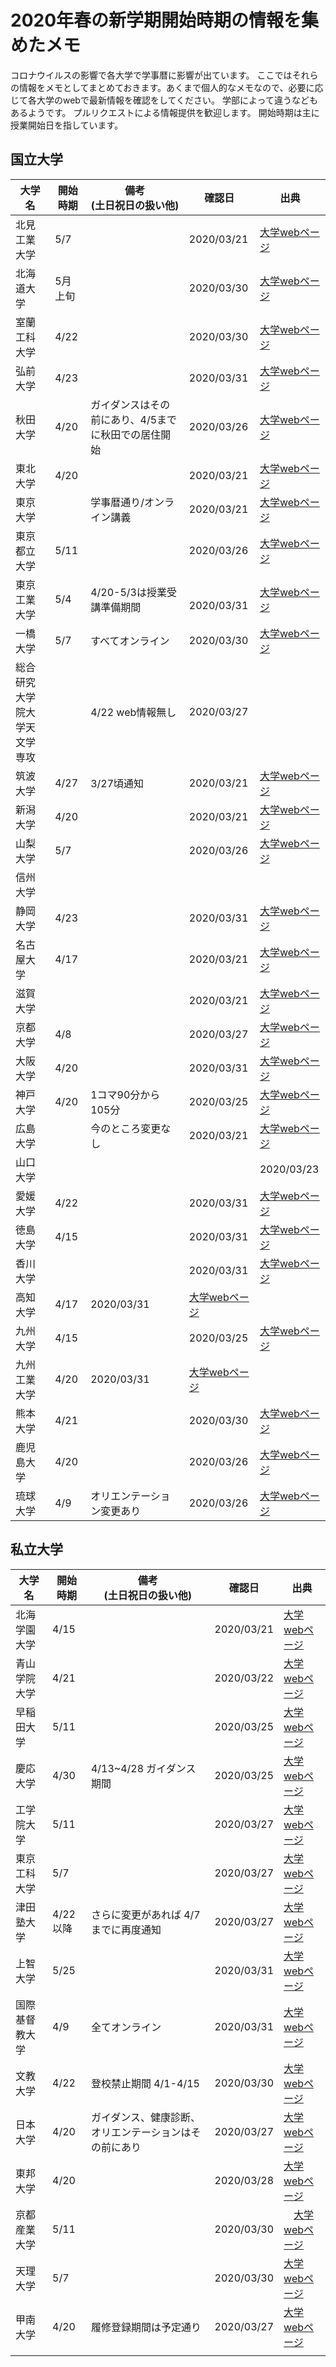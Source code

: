# 2020年春の新学期開始時期の情報を集めたメモ

コロナウイルスの影響で各大学で学事暦に影響が出ています。
ここではそれらの情報をメモとしてまとめておきます。あくまで個人的なメモなので、必要に応じて各大学のwebで最新情報を確認をしてください。
学部によって違うなどもあるようです。
プルリクエストによる情報提供を歓迎します。
開始時期は主に授業開始日を指しています。

## 国立大学

|大学名|開始時期|備考<br>(土日祝日の扱い他)|確認日|出典|
| ---- | ---- | ---- | ---- | ---- |
| 北見工業大学 | 5/7 |  | 2020/03/21 | [大学webページ](https://www.kitami-it.ac.jp/topics/40580/) |
| 北海道大学 | 5月上旬 | | 2020/03/30 | [大学webページ](http://sougou.academic.hokudai.ac.jp/info/guidance.html) |
| 室蘭工科大学 | 4/22 | | 2020/03/30 | [大学webページ](https://www.muroran-it.ac.jp/guidance/news/post-23965.html) | 
| 弘前大学  | 4/23 | | 2020/03/31 | [大学webページ](https://www.hirosaki-u.ac.jp/46721.html#13) |
| 秋田大学 | 4/20 | ガイダンスはその前にあり、4/5までに秋田での居住開始 | 2020/03/26 | [大学webページ](https://www.akita-u.ac.jp/honbu/info/in_corona05.html)|
| 東北大学 | 4/20 | | 2020/03/21 | [大学webページ](https://www.tohoku.ac.jp/japanese/2020/03/news20200317-06.html)|
| 東京大学 |  | 学事暦通り/オンライン講義 | 2020/03/21 | [大学webページ](https://www.u-tokyo.ac.jp/ja/about/president/COVID-19-message.html) |
| 東京都立大学 | 5/11 | | 2020/03/26 | [大学webページ](https://www.tmu.ac.jp/extra/download.html?d=assets/files/download/news/20200325_2.pdf) |
| 東京工業大学 | 5/4 | 4/20-5/3は授業受講準備期間 |　2020/03/31 | [大学webページ](https://www.titech.ac.jp/news/2020/046433.html) |
| 一橋大学 | 5/7 | すべてオンライン | 2020/03/30 | [大学webページ](http://www.hit-u.ac.jp/students_info/7382) |
| 総合研究大学院大学天文学専攻 | | 4/22 web情報無し | 2020/03/27 | | 
| 筑波大学 | 4/27 | 3/27頃通知 | 2020/03/21 | [大学webページ](http://www.tsukuba.ac.jp/campuslife/ceremony/entrance.html) |
| 新潟大学 | 4/20 | | 2020/03/21 | [大学webページ](https://www.niigata-u.ac.jp/news/2020/69210/) |
| 山梨大学 | 5/7 || 2020/03/26 | [大学webページ](https://www.yamanashi.ac.jp/25269) | 
| 信州大学 | | | | |
| 静岡大学 | 4/23 | | 2020/03/31 | [大学webページ](https://www.shizuoka.ac.jp/news/detail.html?CN=6322) |
| 名古屋大学 | 4/17 | | 2020/03/21 | [大学webページ](http://www.nagoya-u.ac.jp/academics/reminder/2020guidance/index.html) |
| 滋賀大学 |  |  | 2020/03/21 | [大学webページ](https://www.shiga-u.ac.jp/2020/) |
| 京都大学 | 4/8 | | 2020/03/27 | [大学webページ](http://www.kyoto-u.ac.jp/ja/education-campus/events_news/office/kyoiku-suishin-gakusei-shien/kyomu-kikaku/news/2019/documents/200326_1/01.pdf) |
| 大阪大学 | 4/20 |  | 2020/03/31 | [大学webページ]() |
| 神戸大学 | 4/20 | 1コマ90分から105分 | 2020/03/25 | [大学webページ](https://www.kobe-u.ac.jp/NEWS/sub_student/2020_03_25_01.html) |
| 広島大学 |  | 今のところ変更なし | 2020/03/21 | [大学webページ](https://www.hiroshima-u.ac.jp/news/56826) |
| 山口大学 | | | | 2020/03/23 | [大学webページ](http://www.yamaguchi-u.ac.jp/_8288/_8402.html) | 
| 愛媛大学 | 4/22 |  | 2020/03/31 | [大学webページ](https://www.ehime-u.ac.jp/data_news/data_news-115090/?fbclid=IwAR3PFwYCD4JwbKDjXpc6JVWzKhK3O_Kct97Jep3HCep62gidjjWnt3Zj7CQ) | 
| 徳島大学 | 4/15 |  | 2020/03/31 | [大学webページ](https://www.tokushima-u.ac.jp/docs/19562.html) |
| 香川大学 |  |  | 2020/03/31 | [大学webページ](https://www.kagawa-u.ac.jp/topics/) |
| 高知大学 | 4/17 | 2020/03/31 | [大学webページ](http://www.kochi-u.ac.jp/important_announcement/2020033100032)|
| 九州大学 | 4/15 | | 2020/03/25 | [大学webページ](https://www.kyushu-u.ac.jp/ja/notices/view/1564) |
| 九州工業大学 | 4/20 | 2020/03/31 | [大学webページ](https://www.kyutech.ac.jp/whats-new/important/entry-7256.html#02)|
| 熊本大学 | 4/21 | | 2020/03/30 | [大学webページ](https://www.kumamoto-u.ac.jp/daigakuseikatsu/kyoumu/202004) |
| 鹿児島大学 | 4/20 |  | 2020/03/26 | [大学webページ](https://www.kagoshima-u.ac.jp/important/2020/03/post-90.html) |
| 琉球大学 | 4/9 | オリエンテーション変更あり | 2020/03/26 | [大学webページ](http://www.u-ryukyu.ac.jp/news/12098/) |





## 私立大学
|大学名|開始時期|備考<br>(土日祝日の扱い他)|確認日|出典|
| ---- | ---- | ---- | ---- | ---- |
| 北海学園大学 | 4/15 | | 2020/03/21 | [大学webページ](https://www.hgu.jp/info/news/20200309-01.html) |
| 青山学院大学 | 4/21 | | 2020/03/22 | [大学webページ](https://www.aoyama.ac.jp/post05/2019/news_20200319) |
| 早稲田大学 | 5/11 |  | 2020/03/25 | [大学webページ](https://www.waseda.jp/top/news/68799) |
| 慶応大学 | 4/30 | 4/13~4/28 ガイダンス期間 | 2020/03/25 | [大学webページ](https://www.students.keio.ac.jp/com/class/schedule/academic-calendar.html) |
| 工学院大学 | 5/11 | | 2020/03/27 | [大学webページ](https://www.kogakuin.ac.jp/news/2019/2020032704.html) |
| 東京工科大学 | 5/7 | | 2020/03/27 | [大学webページ](https://www.teu.ac.jp/information/2020.html?id=83) |
| 津田塾大学 | 4/22以降 | さらに変更があれば 4/7 までに再度通知 | 2020/03/27 | [大学webページ](https://www.tsuda.ac.jp/news/2020/0226.html) |
| 上智大学 | 5/25 | | 2020/03/31 | [大学webページ](https://www.sophia.ac.jp/jpn/news/PR/news20200331-1.html) | 
| 国際基督教大学 | 4/9 | 全てオンライン | 2020/03/31 | [大学webページ](https://www.icu.ac.jp/news/2003201600.html) | 
| 文教大学 | 4/22 | 登校禁止期間 4/1-4/15 | 2020/03/30 | [大学webページ](https://www.bunkyo.ac.jp/news/info/20200326-01.html　https://www.bunkyo.ac.jp/news/info/20200330-01.html) |
| 日本大学 | 4/20 | ガイダンス、健康診断、オリエンテーションはその前にあり | 2020/03/27 | [大学webページ](http://www.ce.nihon-u.ac.jp/info/%e6%96%b0%e5%9e%8b%e3%82%b3%e3%83%ad%e3%83%8a%e3%82%a6%e3%82%a4%e3%83%ab%e3%82%b9%e3%81%ae%e6%84%9f%e6%9f%93%e6%8b%a1%e5%a4%a7%e9%98%b2%e6%ad%a2%e3%81%ab%e4%bc%b4%e3%81%86%e5%ad%a6%e4%ba%8b%e6%97%a5/) |
| 東邦大学 | 4/20 | | 2020/03/28 | [大学webページ](https://www.toho-u.ac.jp/upnews/2019/20200201.html?fbclid=IwAR1-hGEje3IPWuRxiiOU0WnDciu6gQGDp76BiqNomL_DxDvSuy3VF3O-Re4) | 
| 京都産業大学 | 5/11 |  | 2020/03/30 |　[大学webページ](https://www.kyoto-su.ac.jp/news/20200329_345_attention01.html) |
| 天理大学 | 5/7 | | 2020/03/30 | [大学webページ](https://www.tenri-u.ac.jp/topics/q3tncs00001uk7n8.html) | 
| 甲南大学 | 4/20 | 履修登録期間は予定通り | 2020/03/27 | [大学webページ](https://www.konan-u.ac.jp/news/archives/27518?fbclid=IwAR1hbbd741IrhWcZUJBRdEH1i6cFheVUmebfdd60DmWk_wBfPT_fEJ2dpPk) | 
| | | | |

